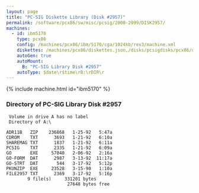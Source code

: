 ```yaml
---
layout: page
title: "PC-SIG Diskette Library (Disk #2957)"
permalink: /software/pcx86/sw/misc/pcsig/2000-2999/DISK2957/
machines:
  - id: ibm5170
    type: pcx86
    config: /machines/pcx86/ibm/5170/cga/1024kb/rev3/machine.xml
    diskettes: /machines/pcx86/diskettes.json,/disks/pcsigdisks/pcx86/diskettes.json
    autoGen: true
    autoMount:
      B: "PC-SIG Library Disk #2957"
    autoType: $date\r$time\rB:\rDIR\r
---
```


{% include machine.html id="ibm5170" %}

### Directory of PC-SIG Library Disk #2957

     Volume in drive A has no label
     Directory of A:\

    ADR11B   ZIP    236868   1-25-92   5:47a
    CDROM    TXT      3693   1-21-92   6:10a
    SHAREMAG TXT      1837   1-21-92   6:11a
    PCSIG    TXT      2335   1-21-92   6:09a
    GO       EXE     57040   2-06-92   2:16a
    GO-FORM  DAT      2987   3-13-92  11:17a
    GO-STRT  DAT       544   3-17-92   5:12p
    PKUNZIP  EXE     23528   3-15-90   1:10a
    FILE2957 TXT      2369   3-17-92   5:16p
            9 file(s)     331201 bytes
                           27648 bytes free
